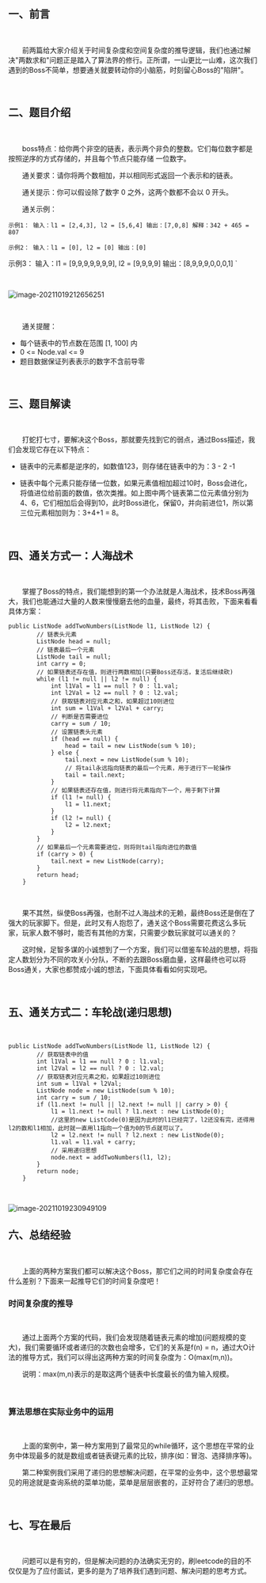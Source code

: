 

## 一、前言
<br>

&emsp;&emsp;前两篇给大家介绍关于时间复杂度和空间复杂度的推导逻辑，我们也通过解决"两数求和"问题正是踏入了算法界的修行。正所谓，一山更比一山难，这次我们遇到的Boss不简单，想要通关就要转动你的小脑筋，时刻留心Boss的"陷阱"。

<br>

## 二、题目介绍
<br>

&emsp;&emsp;boss特点：给你两个非空的链表，表示两个非负的整数。它们每位数字都是按照逆序的方式存储的，并且每个节点只能存储 一位数字。
<br>

&emsp;&emsp;通关要求：请你将两个数相加，并以相同形式返回一个表示和的链表。
<br>

&emsp;&emsp;通关提示：你可以假设除了数字 0 之外，这两个数都不会以 0 开头。
<br>

&emsp;&emsp;通关示例：
<br>

`
示例1：
输入：l1 = [2,4,3], l2 = [5,6,4]
输出：[7,0,8]
解释：342 + 465 = 807
`

`
示例2：
输入：l1 = [0], l2 = [0]
输出：[0]
`

示例3：
输入：l1 = [9,9,9,9,9,9,9], l2 = [9,9,9,9]
输出：[8,9,9,9,0,0,0,1]
`

<br>

![image-20211019212656251](https://gitee.com/whose-white-moon/blog-image/raw/master/image-20211019212656251.png)

<br>

&emsp;&emsp;通关提醒：
<br>

- 每个链表中的节点数在范围 [1, 100] 内
- 0 <= Node.val <= 9
- 题目数据保证列表表示的数字不含前导零

<br>

## 三、题目解读
<br>

&emsp;&emsp;打蛇打七寸，要解决这个Boss，那就要先找到它的弱点，通过Boss描述，我们会发现它存在以下特点：
<br>

- 链表中的元素都是逆序的，如数值123，则存储在链表中的为：3 - 2 -1

- 链表中每个元素只能存储一位数，如果元素值相加超过10时，Boss会进化，将值进位给前面的数值，依次类推。如上图中两个链表第二位元素值分别为4、6，它们相加后会得到10，此时Boss进化，保留0，并向前进位1，所以第三位元素相加则为：3+4+1 = 8。


<br>

## 四、通关方式一：人海战术
<br>

&emsp;&emsp;掌握了Boss的特点，我们能想到的第一个办法就是人海战术，技术Boss再强大，我们也能通过大量的人数来慢慢磨去他的血量，最终，将其击败，下面来看看具体方案：
<br>

```
public ListNode addTwoNumbers(ListNode l1, ListNode l2) {
        // 链表头元素
        ListNode head = null;
        // 链表最后一个元素
        ListNode tail = null;
        int carry = 0;
        // 如果链表还存在值，则进行两数相加(只要Boss还存活，复活后继续砍)
        while (l1 != null || l2 != null) {
            int l1Val = l1 == null ? 0 : l1.val;
            int l2Val = l2 == null ? 0 : l2.val;
            // 获取链表对应元素之和，如果超过10则进位
            int sum = l1Val + l2Val + carry;
            // 判断是否需要进位
            carry = sum / 10;
            // 设置链表头元素
            if (head == null) {
                head = tail = new ListNode(sum % 10);
            } else {
                tail.next = new ListNode(sum % 10);
                // 将tail永远指向链表的最后一个元素，用于进行下一轮操作
                tail = tail.next;
            }
            // 如果链表还存在值，则进行将元素指向下一个，用于剩下计算
            if (l1 != null) {
                l1 = l1.next;
            }
            if (l2 != null) {
                l2 = l2.next;
            }
        }
        // 如果最后一个元素需要进位，则将则tail指向进位的数值
        if (carry > 0) {
            tail.next = new ListNode(carry);
        }
        return head;
    }
```
<br>

&emsp;&emsp;果不其然，纵使Boss再强，也耐不过人海战术的无赖，最终Boss还是倒在了强大的玩家脚下。但是，此时又有人抱怨了，通关这个Boss需要花费这么多玩家，玩家人数不够时，能否有其他的方案，只需要少数玩家就可以通关的？
<br>

&emsp;&emsp;这时候，足智多谋的小诚想到了一个方案，我们可以借鉴车轮战的思想，将指定人数划分为不同的攻关小分队，不断的去跟Boss磨血量，这样最终也可以将Boss通关，大家也都赞成小诚的想法，下面具体看看如何实现吧。

<br>

## 五、通关方式二：车轮战(递归思想)
<br>

```
public ListNode addTwoNumbers(ListNode l1, ListNode l2) {
        // 获取链表中的值
        int l1Val = l1 == null ? 0 : l1.val;
        int l2Val = l2 == null ? 0 : l2.val;
        // 获取链表对应元素之和，如果超过10则进位
        int sum = l1Val + l2Val;
        ListNode node = new ListNode(sum % 10);
        int carry = sum / 10;
        if (l1.next != null || l2.next != null || carry > 0) {
            l1 = l1.next != null ? l1.next : new ListNode(0);
            //这里的new ListCode(0)是因为此时的l1已经完了，l2还没有完，还得用l2的数和l1相加，此时就一直用l1指向一个值为0的节点就可以了。
            l2 = l2.next != null ? l2.next : new ListNode(0);
            l1.val = l1.val + carry;
            // 采用递归思想
            node.next = addTwoNumbers(l1, l2);
        }
        return node;
    }
```

<br>

![image-20211019230949109](https://gitee.com/whose-white-moon/blog-image/raw/master/image-20211019230949109.png)

## 六、总结经验
<br>

&emsp;&emsp;上面的两种方案我们都可以解决这个Boss，那它们之间的时间复杂度会存在什么差别？下面来一起推导它们的时间复杂度吧！
<br>

### 时间复杂度的推导
<br>

&emsp;&emsp;通过上面两个方案的代码，我们会发现随着链表元素的增加(问题规模的变大)，我们需要循环或者递归的次数也会增多，它们的关系是f(n) = n，通过大O计法的推导方式，我们可以得出这两种方案的时间复杂度为：O(max(m,n))。
<br>

&emsp;&emsp;说明：max(m,n)表示的是取这两个链表中长度最长的值为输入规模。

<br>

### 算法思想在实际业务中的运用
<br>

&emsp;&emsp;上面的案例中，第一种方案用到了最常见的while循环，这个思想在平常的业务中体现最多的就是数组或者链表键元素的比较，排序(如：冒泡、选择排序等)。
<br>

&emsp;&emsp;第二种案例我们采用了递归的思想解决问题，在平常的业务中，这个思想最常见的用途就是查询系统的菜单功能，菜单是层层嵌套的，正好符合了递归的思想。


<br>

## 七、写在最后
<br>

&emsp;&emsp;问题可以是有穷的，但是解决问题的办法确实无穷的，刷leetcode的目的不仅仅是为了应付面试，更多的是为了培养我们遇到问题、解决问题的思考方式。
<br>


